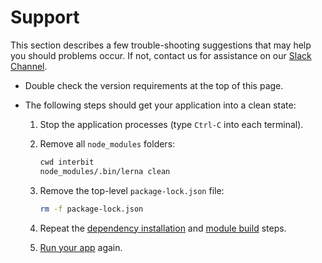 # Support

This section describes a few trouble-shooting suggestions that may help you
should problems occur. If not, contact us for assistance on our [Slack
Channel](https://interbitdev.slack.com).

* Double check the version requirements at the top of this page.

* The following steps should get your application into a clean state:

  1.  Stop the application processes (type `Ctrl-C` into each terminal).
  1.  Remove all `node_modules` folders:

      ```sh
      cwd interbit
      node_modules/.bin/lerna clean
      ```

  1.  Remove the top-level `package-lock.json` file:

      ```sh
      rm -f package-lock.json
      ```

  1.  Repeat the [dependency installation](install.md#dependencies) and [module
      build](install.md#modules) steps.

  1.  [Run your app](run.md) again.
